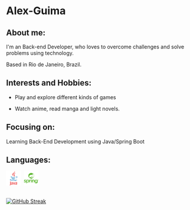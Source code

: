 # Alex-Guima

## About me:

  I'm an Back-end Developer, who loves to overcome challenges and solve problems using technology.
  
  Based in Rio de Janeiro, Brazil.
  
## Interests and Hobbies:
  
  - Play and explore different kinds of games
  
  - Watch anime, read manga and light novels.
  
## Focusing on:
  Learning Back-End Development using Java/Spring Boot

  

## Languages:
<div>
  <img src="https://github.com/devicons/devicon/blob/master/icons/java/java-original-wordmark.svg" title="Java" width="40" height="40">&nbsp;
  <img src="https://github.com/devicons/devicon/blob/master/icons/spring/spring-original-wordmark.svg" title="Spring" width="40" height="40">&nbsp;
</div>
</br>

[![GitHub Streak](http://github-readme-streak-stats.herokuapp.com?user=Alex-Guima&theme=dark&background=000000)](https://git.io/streak-stats)
